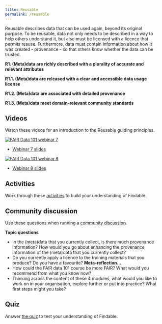 ```yaml
---
title: Reusable
permalink: /reusable
---
```


Reusable describes data that can be used again, beyond its original purpose. To be reusable, data not only needs to be described in a way to help others understand it, but also must be licensed with a licence that permits resuse. Furthermore, data must contain information about how it was created - provenance - so that others know whether the data can be trusted.

**R1. (Meta)data are richly described with a plurality of accurate and relevant attributes**

**R1.1. (Meta)data are released with a clear and accessible data usage license**

**R1.2. (Meta)data are associated with detailed provenance**

**R1.3. (Meta)data meet domain-relevant community standards**

## Videos

Watch these videos for an introduction to the Reusable guiding principles.

[![FAIR Data 101 webinar 7](https://img.youtube.com/vi/wFGdzvGuRZ4/0.jpg)](https://www.youtube.com/watch?v=wFGdzvGuRZ4)

* [Webinar 7 slides](webinar-7-slides.pdf)

[![FAIR Data 101 webinar 8](https://img.youtube.com/vi/rNDFw1fdXTA/0.jpg)](https://www.youtube.com/watch?v=rNDFw1fdXTA)

* [Webinar 8 slides](webinar-8-slides.pdf)

## Activities

Work through these [activities](activities.md) to build your understanding of Findable.

## Community discussion

Use these questions when running a [community discussion](/course-resources/community-discussion-factsheet.md).

**Topic questions**
* In the (meta)data that you currently collect, is there much provenance information? How would you go about enhancing the provenance information of the (meta)data that you currently collect?
* Do you currently apply a licence to the training materials that you produce? Do you have a favourite?
**Meta-reflection...**
* How could the FAIR data 101 course be more FAIR? What would you recommend from what you know now?
* Thinking across the content of these 4 modules, what would you like to work on in your organisation, explore further or put into practice? What first steps might you take?

## Quiz

Answer [the quiz](https://www.surveymonkey.com/r/T2TTNS2) to test your understanding of Findable.
